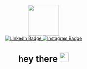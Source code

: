 <div id="header" align="center">
  <img src="https://media.giphy.com/media/bGgsc5mWoryfgKBx1u/giphy.gif" width="100"/>
</div>
<div id="badges" align="center">
  <a href="https://www.linkedin.com/in/karan-chawla-327448283/">
    <img src="https://img.shields.io/badge/LinkedIn-blue?logo=linkedin&logoColor=white&style=for-the-badge" alt="LinkedIn Badge"/>
  </a>
  <a href="https://www.instagram.com/_karan.chawla/">
    <img src="https://img.shields.io/badge/Instagram-purple?logo=instagram&logoColor=white&style=for-the-badge" alt="Instagram Badge"/>
  </a>
</div>
<h1 align="center">
  hey there
  <img src="https://media.giphy.com/media/hvRJCLFzcasrR4ia7z/giphy.gif" width="30px"/>
</h1>
<!--
**KaranChawlaD/KaranChawlaD** is a ✨ _special_ ✨ repository because its `README.md` (this file) appears on your GitHub profile.

Here are some ideas to get you started:

- 🔭 I’m currently working on ...
- 🌱 I’m currently learning ...
- 👯 I’m looking to collaborate on ...
- 🤔 I’m looking for help with ...
- 💬 Ask me about ...
- 📫 How to reach me: ...
- 😄 Pronouns: ...
- ⚡ Fun fact: ...
-->
